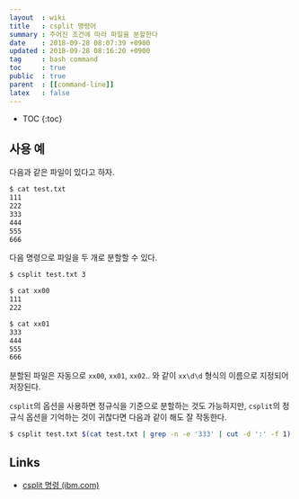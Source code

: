 ```yaml
---
layout  : wiki
title   : csplit 명령어
summary : 주어진 조건에 따라 파일을 분할한다
date    : 2018-09-28 08:07:39 +0900
updated : 2018-09-28 08:16:20 +0900
tag     : bash command
toc     : true
public  : true
parent  : [[command-line]]
latex   : false
---
```

* TOC
{:toc}

## 사용 예

다음과 같은 파일이 있다고 하자.

```sh
$ cat test.txt 
111
222
333
444
555
666
```

다음 명령으로 파일을 두 개로 분할할 수 있다.

```sh
$ csplit test.txt 3

$ cat xx00
111
222

$ cat xx01
333
444
555
666
```

분할된 파일은 자동으로 `xx00`, `xx01`, `xx02`.. 와 같이 `xx\d\d` 형식의 이름으로 지정되어 저장된다.

`csplit`의 옵션을 사용하면 정규식을 기준으로 분할하는 것도 가능하지만,
`csplit`의 정규식 옵션을 기억하는 것이 귀찮다면 다음과 같이 해도 잘 작동한다.

```sh
$ csplit test.txt $(cat test.txt | grep -n -e '333' | cut -d ':' -f 1)
```


## Links

* [csplit 명령 (ibm.com)](https://www.ibm.com/support/knowledgecenter/ko/ssw_aix_72/com.ibm.aix.cmds1/csplit.htm )


